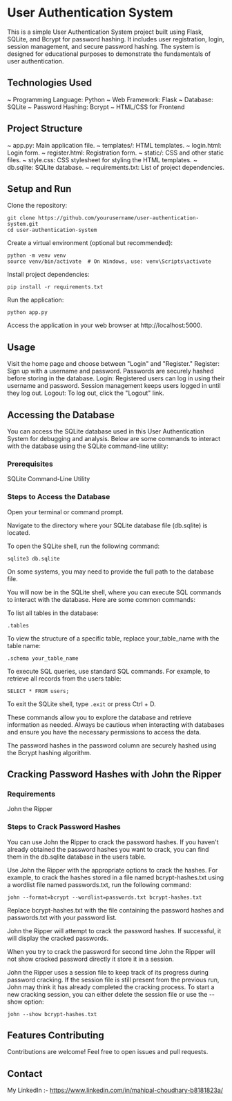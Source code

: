 # User Authentication System
This is a simple User Authentication System project built using Flask, SQLite, and Bcrypt for password hashing. It includes user registration, login, session management, and secure password hashing. The system is designed for educational purposes to demonstrate the fundamentals of user authentication.

## Technologies Used
~ Programming Language: Python
~ Web Framework: Flask
~ Database: SQLite
~ Password Hashing: Bcrypt
~ HTML/CSS for Frontend

## Project Structure
~ app.py: Main application file.
~ templates/: HTML templates.
~ login.html: Login form.
~ register.html: Registration form.
~ static/: CSS and other static files.
~ style.css: CSS stylesheet for styling the HTML templates.
~ db.sqlite: SQLite database.
~ requirements.txt: List of project dependencies.

## Setup and Run
Clone the repository:
````
git clone https://github.com/yourusername/user-authentication-system.git
cd user-authentication-system
````
Create a virtual environment (optional but recommended):
````
python -m venv venv
source venv/bin/activate  # On Windows, use: venv\Scripts\activate
````
Install project dependencies:
````
pip install -r requirements.txt
````
Run the application:
````
python app.py
````

Access the application in your web browser at http://localhost:5000.

## Usage
Visit the home page and choose between "Login" and "Register."
Register: Sign up with a username and password. Passwords are securely hashed before storing in the database.
Login: Registered users can log in using their username and password. Session management keeps users logged in until they log out.
Logout: To log out, click the "Logout" link.

## Accessing the Database
You can access the SQLite database used in this User Authentication System for debugging and analysis. Below are some commands to interact with the database using the SQLite command-line utility:

### Prerequisites
SQLite Command-Line Utility

### Steps to Access the Database

Open your terminal or command prompt.

Navigate to the directory where your SQLite database file (db.sqlite) is located.

To open the SQLite shell, run the following command:
````
sqlite3 db.sqlite
````
On some systems, you may need to provide the full path to the database file.

You will now be in the SQLite shell, where you can execute SQL commands to interact with the database. Here are some common commands:

To list all tables in the database:
````
.tables
````
To view the structure of a specific table, replace your_table_name with the table name:
````
.schema your_table_name
````
To execute SQL queries, use standard SQL commands. For example, to retrieve all records from the users table:
````
SELECT * FROM users;
````
To exit the SQLite shell, type ````.exit```` or press Ctrl + D.

These commands allow you to explore the database and retrieve information as needed. Always be cautious when interacting with databases and ensure you have the necessary permissions to access the data.

The password hashes in the password column are securely hashed using the Bcrypt hashing algorithm.

## Cracking Password Hashes with John the Ripper

### Requirements
John the Ripper

### Steps to Crack Password Hashes
You can use John the Ripper to crack the password hashes. If you haven't already obtained the password hashes you want to crack, you can find them in the db.sqlite database in the users table.

Use John the Ripper with the appropriate options to crack the hashes. For example, to crack the hashes stored in a file named bcrypt-hashes.txt using a wordlist file named passwords.txt, run the following command:
````
john --format=bcrypt --wordlist=passwords.txt bcrypt-hashes.txt
````
Replace bcrypt-hashes.txt with the file containing the password hashes and passwords.txt with your password list.

John the Ripper will attempt to crack the password hashes. If successful, it will display the cracked passwords.

When you try to crack the password for second time John the Ripper will not show cracked password directly it store it in a session.

John the Ripper uses a session file to keep track of its progress during password cracking. If the session file is still present from the previous run, John may think it has already completed the cracking process. To start a new cracking session, you can either delete the session file or use the --show option:
````
john --show bcrypt-hashes.txt
````
## Features Contributing
Contributions are welcome! Feel free to open issues and pull requests.

## Contact
My LinkedIn :- https://www.linkedin.com/in/mahipal-choudhary-b8181823a/

